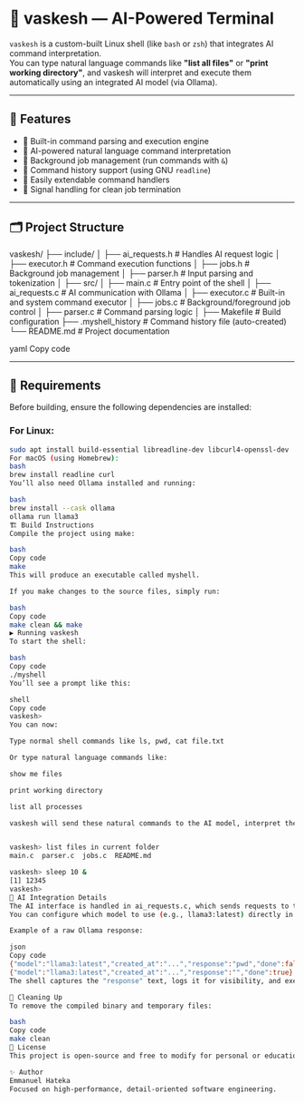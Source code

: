 # 🧠 vaskesh — AI-Powered Terminal

`vaskesh` is a custom-built Linux shell (like `bash` or `zsh`) that integrates AI command interpretation.  
You can type natural language commands like **"list all files"** or **"print working directory"**, and vaskesh will interpret and execute them automatically using an integrated AI model (via Ollama).

---

## 🚀 Features

- 🧩 Built-in command parsing and execution engine  
- 🧠 AI-powered natural language command interpretation  
- 🧵 Background job management (run commands with `&`)  
- 📜 Command history support (using GNU `readline`)  
- 🔧 Easily extendable command handlers  
- 🧹 Signal handling for clean job termination  

---

## 🗂️ Project Structure

vaskesh/
├── include/
│ ├── ai_requests.h # Handles AI request logic
│ ├── executor.h # Command execution functions
│ ├── jobs.h # Background job management
│ ├── parser.h # Input parsing and tokenization
│
├── src/
│ ├── main.c # Entry point of the shell
│ ├── ai_requests.c # AI communication with Ollama
│ ├── executor.c # Built-in and system command executor
│ ├── jobs.c # Background/foreground job control
│ ├── parser.c # Command parsing logic
│
├── Makefile # Build configuration
├── .myshell_history # Command history file (auto-created)
└── README.md # Project documentation

yaml
Copy code

---

## 🧰 Requirements

Before building, ensure the following dependencies are installed:

### For Linux:
```bash
sudo apt install build-essential libreadline-dev libcurl4-openssl-dev
For macOS (using Homebrew):
bash
brew install readline curl
You’ll also need Ollama installed and running:

bash
brew install --cask ollama
ollama run llama3
🏗️ Build Instructions
Compile the project using make:

bash
Copy code
make
This will produce an executable called myshell.

If you make changes to the source files, simply run:

bash
Copy code
make clean && make
▶️ Running vaskesh
To start the shell:

bash
Copy code
./myshell
You’ll see a prompt like this:

shell
Copy code
vaskesh>
You can now:

Type normal shell commands like ls, pwd, cat file.txt

Or type natural language commands like:

show me files

print working directory

list all processes

vaskesh will send these natural commands to the AI model, interpret the response (e.g., pwd), and execute it.


vaskesh> list files in current folder
main.c  parser.c  jobs.c  README.md

vaskesh> sleep 10 &
[1] 12345
vaskesh>
🧠 AI Integration Details
The AI interface is handled in ai_requests.c, which sends requests to the Ollama local model API via libcurl.
You can configure which model to use (e.g., llama3:latest) directly in the code.

Example of a raw Ollama response:

json
Copy code
{"model":"llama3:latest","created_at":"...","response":"pwd","done":false}
{"model":"llama3:latest","created_at":"...","response":"","done":true}
The shell captures the "response" text, logs it for visibility, and executes it as a command.

🧹 Cleaning Up
To remove the compiled binary and temporary files:

bash
Copy code
make clean
📄 License
This project is open-source and free to modify for personal or educational purposes.

✨ Author
Emmanuel Hateka 
Focused on high-performance, detail-oriented software engineering.
